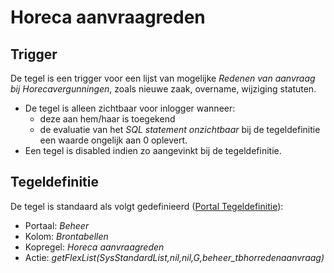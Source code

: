 # Horeca aanvraagreden

## Trigger

De tegel is een trigger voor een lijst van mogelijke *Redenen van aanvraag bij Horecavergunningen*, zoals nieuwe zaak, overname, wijziging statuten.

* De tegel is alleen zichtbaar voor inlogger wanneer:
  * deze aan hem/haar is toegekend
  * de evaluatie van het *SQL statement onzichtbaar* bij de tegeldefinitie een waarde ongelijk aan 0 oplevert.
* Een tegel is disabled indien zo aangevinkt bij de tegeldefinitie.

## Tegeldefinitie

De tegel is standaard als volgt gedefinieerd ([Portal Tegeldefinitie](/instellen_inrichten/portaldefinitie/portal_tegel.md)):

* Portaal: *Beheer*
* Kolom: *Brontabellen*
* Kopregel: *Horeca aanvraagreden*
* Actie: *getFlexList(SysStandardList,nil,nil,G,beheer_tbhorredenaanvraag)*

